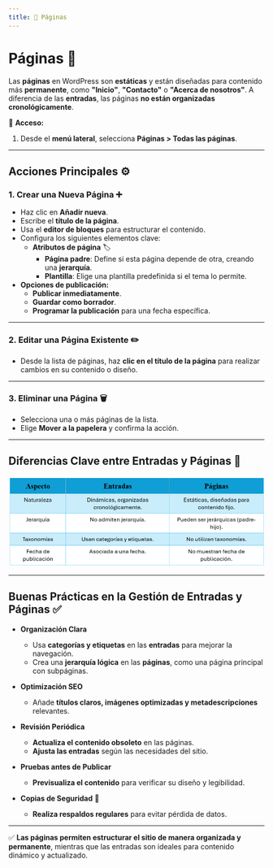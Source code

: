```yaml
---
title: 📄 Páginas
---
```


# Páginas 📄  

Las **páginas** en WordPress son **estáticas** y están diseñadas para contenido más **permanente**, como **"Inicio"**, **"Contacto"** o **"Acerca de nosotros"**. A diferencia de las **entradas**, las páginas **no están organizadas cronológicamente**.  

📌 **Acceso:**  
1. Desde el **menú lateral**, selecciona **Páginas > Todas las páginas**.  

---

## Acciones Principales ⚙️  

### 1. **Crear una Nueva Página** ➕  
   - Haz clic en **Añadir nueva**.  
   - Escribe el **título de la página**.  
   - Usa el **editor de bloques** para estructurar el contenido.  
   - Configura los siguientes elementos clave:  
     - **Atributos de página** 🏷️  
       - **Página padre**: Define si esta página depende de otra, creando una **jerarquía**.  
       - **Plantilla**: Elige una plantilla predefinida si el tema lo permite.  
   - **Opciones de publicación:**  
     - **Publicar inmediatamente**.  
     - **Guardar como borrador**.  
     - **Programar la publicación** para una fecha específica.  

---

### 2. **Editar una Página Existente** ✏️  
   - Desde la lista de páginas, haz **clic en el título de la página** para realizar cambios en su contenido o diseño.  

---

### 3. **Eliminar una Página** 🗑️  
   - Selecciona una o más páginas de la lista.  
   - Elige **Mover a la papelera** y confirma la acción.  

---

## Diferencias Clave entre Entradas y Páginas 🔄  

![Comparación Entradas vs Páginas](../images/EntradasvsPaginas.png)  

---

## Buenas Prácticas en la Gestión de Entradas y Páginas ✅  

- **Organización Clara**  
    - Usa **categorías y etiquetas** en las **entradas** para mejorar la navegación.  
    - Crea una **jerarquía lógica** en las **páginas**, como una página principal con subpáginas.  

- **Optimización SEO**  
    - Añade **títulos claros, imágenes optimizadas y metadescripciones** relevantes.  

- **Revisión Periódica**  
    - **Actualiza el contenido obsoleto** en las páginas.  
    - **Ajusta las entradas** según las necesidades del sitio.  

- **Pruebas antes de Publicar**  
    - **Previsualiza el contenido** para verificar su diseño y legibilidad.  

- **Copias de Seguridad** 🔄  
    - **Realiza respaldos regulares** para evitar pérdida de datos.  

---

✅ **Las páginas permiten estructurar el sitio de manera organizada y permanente**, mientras que las entradas son ideales para contenido dinámico y actualizado.  
